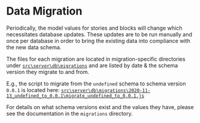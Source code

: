 # Data Migration

Periodically, the model values for stories and blocks will change which necessitates database updates. These updates are
to be run manually and once per database in order to bring the existing data into compliance with the new data schema.

The files for each migration are located in migration-specific directories under [`src\server\db\migrations`](../src/server/db/migrations)
and are listed by date & the schema version they migrate to and from.

E.g., the script to migrate from the `undefined` schema to schema version `0.0.1` is located here:
[`src\server\db\migrations\2020-11-13_undefined_to_0.0.1\migrate_undefined_to_0.0.1.js`](src/server/db/migrations/2020-11-13_undefined_to_0.0.1/migrate_undefined_to_0.0.1.js)

For details on what schema versions exist and the values they have, please see the documentation in the `migrations` directory.
